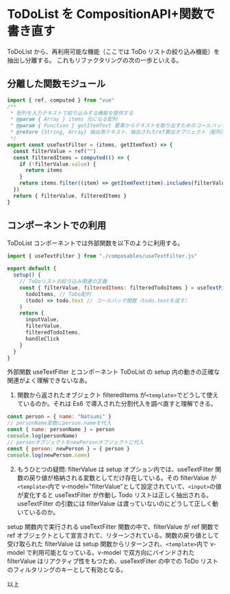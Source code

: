 # ToDoList を CompositionAPI+関数で書き直す

ToDoList から、再利用可能な機能（ここでは ToDo リストの絞り込み機能）を抽出し分離する。
これもリファクタリングの次の一歩といえる。

## 分離した関数モジュール

```js
import { ref, computed } from "vue"
/**
 * 配列を入力テキストで絞り込みする機能を提供する
 * @param { Array } items 元になる配列
 * @param { Function } getItemText 要素からテキストを取り出すためのコールバック関数
 * @return {String, Array} 抽出用テキスト、抽出されたref算出オブジェクト（配列）
 */
export const useTextFilter = (items, getItemText) => {
  const filterValue = ref("")
  const filteredItems = computed(() => {
    if (!filterValue.value) {
      return items
    }
    return items.filter((item) => getItemText(item).includes(filterValue.value))
  })
  return { filterValue, filteredItems }
}
```

## コンポーネントでの利用

ToDoList コンポーネントでは外部関数を以下のように利用する。

```js
import { useTextFilter } from "./composables/useTextFilter.js"

export default {
  setup() {
    // ToDoリストの絞り込み関連の定義
    const { filterValue, filteredItems: filteredTodoItems } = useTextFilter(
      todoItems, // ToDo配列
      (todo) => todo.text // コールバック関数（todo.textを返す）
    )
    return {
      inputValue,
      filterValue,
      filteredTodoItems,
      handleClick
    }
  }
}
```

外部関数 useTextFilter とコンポーネント ToDoList の setup 内の動きの正確な関連がよく理解できないなあ。

1. 関数から返されたオブジェクト filteredItems が`<template>`でどうして使えているのか。それは Es6 で導入された分割代入を調べ直すと理解できる。

```js
const person = { name: "Natsumi" }
// personName変数にperson.nameを代入
const { name: personName } = person
console.log(personName)
// personオブジェクトをnewPersonオブジェクトに代入
const { person: newPerson } = { person }
console.log(newPerson.name)
```

2. もうひとつの疑問: filterValue は setup オプション内では、useTextFilter 関数の戻り値が格納される変数としてだけ存在している。その filterValue が`<template>`内で v-model="filterValue"として設定されていて、`<input>`の値が変化すると useTextFilter が作動し Todo リストは正しく抽出される。useTextFilter の引数には filterValue は渡っていないのにどうして正しく動いているのか。

setup 関数内で実行される useTextFilter 関数の中で、filterValue が ref 関数で ref オブジェクトとして宣言されて、リターンされている。関数の戻り値として受け取られた filterValue は setup 関数からリターンされ、`<template>`内で v-model で利用可能となっている。v-model で双方向にバインドされた filterValue はリアクティブ性をもつため、useTextFilter の中での ToDo リストのフィルタリングのキーとして有効となる。

以上
